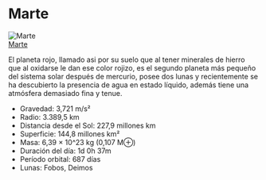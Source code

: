 # Marte

![Marte](/gohuhoproyOA/sketches/planeta_marte_600.jpg)    
[Marte](https://www.geoenciclopedia.com/wp-content/uploads/2014/12/planeta_marte_600.jpg)

El planeta rojo, llamado asi por su suelo que al tener minerales de hierro que al oxidarse le dan ese color rojizo,  es el segundo planeta más pequeño del sistema solar después de mercurio, posee dos lunas y recientemente se ha descubierto la presencia de agua en estado líquido, además tiene una atmósfera demasiado fina y tenue.

- Gravedad: 3,721 m/s²
- Radio: 3.389,5 km
- Distancia desde el Sol: 227,9 millones km
- Superficie: 144,8 millones km²
- Masa: 6,39 × 10^23 kg (0,107 M⊕)
- Duración del día: 1d 0h 37m
- Período orbital: 687 días
- Lunas: Fobos, Deimos
